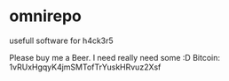 # omnirepo

usefull software for h4ck3r5

Please buy me a Beer. I need really need some :D
Bitcoin:
1vRUxHgqyK4jmSMTofTrYuskHRvuz2Xsf
